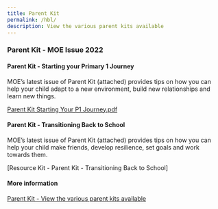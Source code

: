 ```yaml
---
title: Parent Kit
permalink: /hbl/
description: View the various parent kits available
---
```

### **Parent Kit - MOE Issue 2022**
#### **Parent Kit - Starting your Primary 1 Journey**
MOE’s latest issue of Parent Kit (attached) provides tips on how you can help your child adapt to a new environment, build new relationships and learn new things.


[Parent Kit Starting Your P1 Journey.pdf](/files/parent%20kit%20p1%20journey.pdf)

#### **Parent Kit - Transitioning Back to School**
MOE’s latest issue of Parent Kit (attached) provides tips on how you can help your child make friends, develop resilience, set goals and work towards them.


[Resource Kit - Parent Kit - Transitioning Back to School]


#### **More information**
[Parent Kit - View the various parent kits available](https://www.moe.gov.sg/parentkit#3)